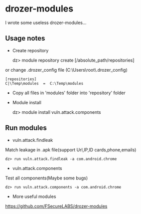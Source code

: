 # drozer-modules

I wrote some useless drozer-modules...

## Usage notes

* Create repository

    dz> module repository create [/absolute_path/repositories]

or change .drozer_config file  (C:\Users\root\\.drozer_config)

    [repositories]  
    C|\Temp\modules  =  C:\Temp\modules

* Copy all files in 'modules' folder into 'repository' folder

* Module install

    dz> module install vuln.attack.components

## Run modules

* vuln.attack.findleak

Match leakage in .apk file(support Url,IP,ID cards,phone,emails)

    dz> run vuln.attack.findleak -a com.android.chrome

* vuln.attack.components

Test all components(Maybe some bugs)

    dz> run vuln.attack.components -a com.android.chrome

* More useful modules

https://github.com/FSecureLABS/drozer-modules